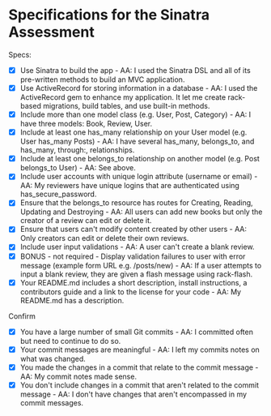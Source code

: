 # Specifications for the Sinatra Assessment

Specs:
- [x] Use Sinatra to build the app - AA: I used the Sinatra DSL and all of its pre-written methods to build an MVC application.  
- [x] Use ActiveRecord for storing information in a database - AA: I used the ActiveRecord gem to enhance my application. It let me create rack-based migrations, build tables, and use built-in methods. 
- [x] Include more than one model class (e.g. User, Post, Category) - AA: I have three models: Book, Review, User.
- [x] Include at least one has_many relationship on your User model (e.g. User has_many Posts) - AA: I have several has_many, belongs_to, and has_many, through:, relationships.
- [x] Include at least one belongs_to relationship on another model (e.g. Post belongs_to User) - AA: See above.
- [x] Include user accounts with unique login attribute (username or email) - AA: My reviewers have unique logins that are authenticated using has_secure_password.
- [x] Ensure that the belongs_to resource has routes for Creating, Reading, Updating and Destroying - AA: All users can add new books but only the creator of a review can edit or delete it. 
- [x] Ensure that users can't modify content created by other users - AA: Only creators can edit or delete their own reviews.
- [x] Include user input validations - AA: A user can't create a blank review.
- [x] BONUS - not required - Display validation failures to user with error message (example form URL e.g. /posts/new) - AA: If a user attempts to input a blank review, they are given a flash message using rack-flash. 
- [x] Your README.md includes a short description, install instructions, a contributors guide and a link to the license for your code - AA: My README.md has a description.

Confirm
- [x] You have a large number of small Git commits - AA: I committed often but need to continue to do so.
- [x] Your commit messages are meaningful - AA: I left my commits notes on what was changed.
- [x] You made the changes in a commit that relate to the commit message - AA: My commit notes made sense.
- [x] You don't include changes in a commit that aren't related to the commit message - AA: I don't have changes that aren't encompassed in my commit messages. 